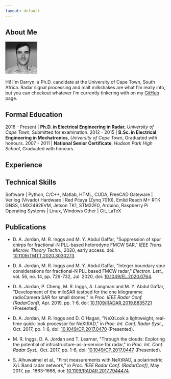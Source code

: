 ```yaml
---
layout: default
---
```


## About Me

<img class="profile-picture" src="profile.jpg">

Hi! I'm Darryn, a Ph.D. candidate at the University of Cape Town, South Africa. Radar signal processing and malt milkshakes are what I'm really into, but you can checkout whatever I'm currently tinkering with on my [GitHub](https://github.com/darrynjordan/) page.

## Formal Education

2016 - Present | **Ph.D. in Electrical Engineering in Radar**, *University of Cape Town*, Submitted for examination.
2012 - 2015 | **B.Sc. in Electrical Engineering in Mechatronics**, *University of Cape Town*, Graduated with honours.
2007 - 2011 | **National Senior Certificate**, *Hudson Park High School*, Graduated with honours.

## Experience

## Technical Skills

Software | Python, C/C++, Matlab, HTML, CUDA, FreeCAD
Gateware | Verilog (Vivado)
Hardware | Red Pitaya (Zynq 7010), Emlid Reach M+ RTK GNSS, LMX2492EVM, Jetson TK1, STM32F0, Arduino, Raspberry Pi
Operating Systems | Linux, Windows
Other | Git, LaTeX

## Publications

- D. A. Jordan, M. R. Inggs and M. Y. Abdul Gaffar, "Suppression of spur chirps for fractional-N PLL-based heterodyne FMCW SAR," *IEEE Trans. Microw. Theory Techn.*, 2020, early access. doi: [10.1109/TMTT.2020.3030273](https://doi.org/10.1109/TMTT.2020.3030273).

- D. A. Jordan, M. R. Inggs and M. Y. Abdul Gaffar, "Integer boundary spur considerations for fractional-N PLL based FMCW radar," *Electron. Lett.*, vol. 56, no. 14, pp. 729-732, Jul. 2020, doi: [10.1049/EL.2020.0764](https://doi.org/10.1049/el.2020.0764).

- D. A. Jordan, P. Cheng, M. R. Inggs, A. Langman and M. Y. Abdul Gaffar, "Development of the miloSAR testbed for the one kilogramme radioCamera SAR for small drones," in *Proc. IEEE Radar Conf. (RadarConf)*, Apr. 2019, pp. 1-6, doi: [10.1109/RADAR.2019.8835721](https://doi.org/10.1109/RADAR.2019.8835721) (Presented).

- D. A. Jordan, M. R. Inggs and D. O'Hagan, "NeXtLook a lightweight, real-time quick-look processor for NeXtRAD," in *Proc. Int. Conf. Radar Syst.*, Oct. 2017, pp. 1-6, doi: [10.1049/CP.2017.0470](https://doi.org/10.1049/cp.2017.0470) (Presented).

- M. R. Inggs, D. A. Jordan and T. Learner, "Through the clouds: Exploring the potential of infrastructure-as-a-service for radar," in *Proc. Int. Conf. Radar Syst.*, Oct. 2017, pp. 1-6, doi: [10.1049/CP.2017.0447](https://doi.org/10.1049/cp.2017.0447) (Presented).

- S. Alhuwaimel et al., "First measurements with NeXtRAD, a polarimetric X/L Band radar network," in *Proc. IEEE Radar Conf. (RadarConf)*, May 2017, pp. 1663-1668, doi: [10.1109/RADAR.2017.7944474](https://doi.org/10.1109/RADAR.2017.7944474).